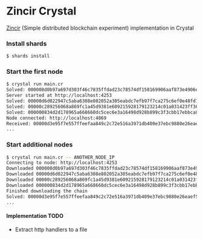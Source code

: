 # Zincir Crystal

[Zincir](http://github.com/oguzbilgic/zincir) (Simple distributed blockchain experiment) implementation in Crystal

### Install shards

```bash
$ shards install
```

### Start the first node

```bash
$ crystal run main.cr
Solved: 000008d0b97a697d303f46c7835ffdad23c78574df158169906aaf873e4906e7 1
Server started at http://localhost:4253
Solved: 00000d6d022947c5aba6308e802052a305eabdc7efb97f7ca275c6ef0e48fd70 2
Solved: 00000c289256068a869fc1a45d9381e609215928179123214c01a031423ff36e 3
Solved: 000000834d2d178965a668660dc5cec6e3a16498d928b899c3f3cbb17ebbca82 4
Node connected: http://localhost:4869
Received: 00000d3e95f7e557ffeefaa849c2c72e516a3971db409e37ebc9880e26eaef51 5
...
```

### Start additional nodes

```bash
$ crystal run main.cr -- ANOTHER_NODE_IP
Connecting to node: http://localhost:4253
Downloaded 000008d0b97a697d303f46c7835ffdad23c78574df158169906aaf873e4906e7 1
Downloaded 00000d6d022947c5aba6308e802052a305eabdc7efb97f7ca275c6ef0e48fd70 2
Downloaded 00000c289256068a869fc1a45d9381e609215928179123214c01a031423ff36e 3
Downloaded 000000834d2d178965a668660dc5cec6e3a16498d928b899c3f3cbb17ebbca82 4
Finished downloading the chain
Solved: 00000d3e95f7e557ffeefaa849c2c72e516a3971db409e37ebc9880e26eaef51 5
...
```

#### Implementation TODO

- Extract http handlers to a file
